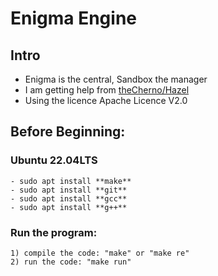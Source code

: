 # Enigma Engine
## Intro
- Enigma is the central, Sandbox the manager
- I am getting help from [theCherno/Hazel](https://github.com/TheCherno/Hazel)
- Using the licence Apache Licence V2.0

## Before Beginning:
### Ubuntu 22.04LTS
```
- sudo apt install **make**
- sudo apt install **git**
- sudo apt install **gcc**
- sudo apt install **g++**
```

### Run the program:
```
1) compile the code: "make" or "make re"
2) run the code: "make run"
```